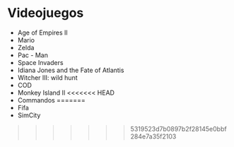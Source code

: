 # Videojuegos

* Age of Empires II
* Mario
* Zelda
* Pac - Man
* Space Invaders
* Idiana Jones and the Fate of Atlantis
* Witcher III: wild hunt
* COD
* Monkey Island II
<<<<<<< HEAD
* Commandos
=======
* Fifa
* SimCity 

>>>>>>> 5319523d7b0897b2f28145e0bbf284e7a35f2103
